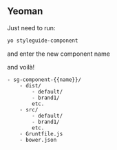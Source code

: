 ## Yeoman

Just need to run:
```bash
yo styleguide-component
```
and enter the new component name

and voilà!

```
- sg-component-{{name}}/
    - dist/
        - default/
        - brand1/
        etc.
    - src/
        - default/
        - brand1/
        etc.
    - Gruntfile.js
    - bower.json
```
